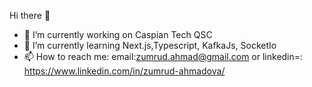 
Hi there 👋

- 🔭 I’m currently working on Caspian Tech QSC
- 🌱 I’m currently learning Next.js,Typescript, KafkaJs, SocketIo
- 📫 How to reach me: email:zumrud.ahmad@gmail.com or linkedin=: https://www.linkedin.com/in/zumrud-ahmadova/
